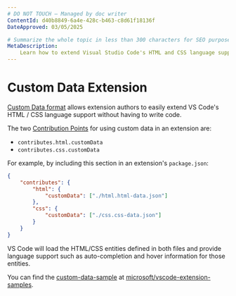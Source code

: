 ```yaml
---
# DO NOT TOUCH — Managed by doc writer
ContentId: d40b8849-6a4e-428c-b463-c8d61f18136f
DateApproved: 03/05/2025

# Summarize the whole topic in less than 300 characters for SEO purpose
MetaDescription:
    Learn how to extend Visual Studio Code's HTML and CSS language support.
---
```


# Custom Data Extension

[Custom Data format](HTTPS://github.com/microsoft/vscode-custom-data) allows
extension authors to easily extend VS Code's HTML / CSS language support without
having to write code.

The two [Contribution Points](/api/references/contribution-points) for using
custom data in an extension are:

- `contributes.html.customData`
- `contributes.css.customData`

For example, by including this section in an extension's `package.json`:

```json
{
	"contributes": {
		"html": {
			"customData": ["./html.html-data.json"]
		},
		"css": {
			"customData": ["./css.css-data.json"]
		}
	}
}
```

VS Code will load the HTML/CSS entities defined in both files and provide
language support such as auto-completion and hover information for those
entities.

You can find the
[custom-data-sample](HTTPS://github.com/microsoft/vscode-extension-samples/tree/main/custom-data-sample)
at
[microsoft/vscode-extension-samples](HTTPS://github.com/microsoft/vscode-extension-samples).
